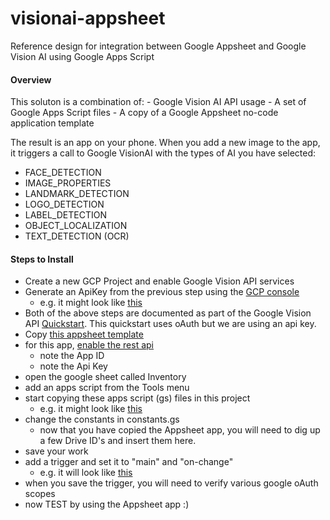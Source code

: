 # visionai-appsheet
Reference design for integration between Google Appsheet and Google Vision AI using Google Apps Script

#### Overview

This soluton is a combination of:
	- Google Vision AI API usage
	- A set of Google Apps Script files
	- A copy of a Google Appsheet no-code application template

The result is an app on your phone. When you add a new image to the app, it triggers a call to Google VisionAI with the types of AI you have selected:
- FACE_DETECTION
- IMAGE_PROPERTIES
- LANDMARK_DETECTION
- LOGO_DETECTION
- LABEL_DETECTION
- OBJECT_LOCALIZATION
- TEXT_DETECTION (OCR)

#### Steps to Install

- Create a new GCP Project and enable Google Vision API services
- Generate an ApiKey from the previous step using the [GCP console](https://console.cloud.google.com/apis/credentials)
	- e.g. it might look like [this](media/01.png)
- Both of the above steps are documented as part of the Google Vision API [Quickstart](https://cloud.google.com/vision/docs/setup). This quickstart uses oAuth but we are using an api key.
- Copy [this appsheet template](https://www.appsheet.com/samples/Vision-AI-integration-via-Workspace-and-Appsheet?appGuidString=ea73c479-52e4-4af8-b2cb-3668f21ef67c)
- for this app, [enable the rest api](https://help.appsheet.com/en/articles/1979976-enabling-the-api)
	- note the App ID
	- note the Api Key
- open the google sheet called Inventory
- add an apps script from the Tools menu
- start copying these apps script (gs) files in this project
	- e.g. it might look like [this](media/02.png)
- change the constants in constants.gs
	- now that you have copied the Appsheet app, you will need to dig up a few Drive ID's and insert them here.
- save your work
- add a trigger and set it to "main" and "on-change"
	- e.g. it will look like [this](media/03.png)
- when you save the trigger, you will need to verify various google oAuth scopes
- now TEST by using the Appsheet app :)